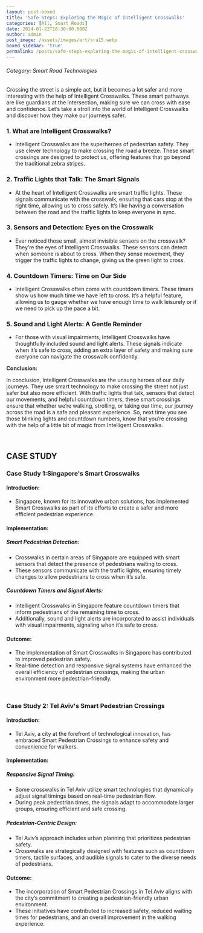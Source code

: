 ```yaml
---
layout: post-boxed
title: 'Safe Steps: Exploring the Magic of Intelligent Crosswalks'
categories: [All, Smart Roads]
date: 2024-01-22T18:30:00.000Z
author: admin
post_image: /assets/images/art/sra15.webp
boxed_sidebar: 'true'
permalink: /posts/safe-steps-exploring-the-magic-of-intelligent-crosswalks
---
```


###### Category: Smart Road Technologies

Crossing the street is a simple act, but it becomes a lot safer and more interesting with the help of Intelligent Crosswalks. These smart pathways are like guardians at the intersection, making sure we can cross with ease and confidence. Let’s take a stroll into the world of Intelligent Crosswalks and discover how they make our journeys safer.

### 1. What are Intelligent Crosswalks?

* Intelligent Crosswalks are the superheroes of pedestrian safety. They use clever technology to make crossing the road a breeze. These smart crossings are designed to protect us, offering features that go beyond the traditional zebra stripes.

### 2. Traffic Lights that Talk: The Smart Signals

* At the heart of Intelligent Crosswalks are smart traffic lights. These signals communicate with the crosswalk, ensuring that cars stop at the right time, allowing us to cross safely. It’s like having a conversation between the road and the traffic lights to keep everyone in sync.

### 3. Sensors and Detection: Eyes on the Crosswalk

* Ever noticed those small, almost invisible sensors on the crosswalk? They’re the eyes of Intelligent Crosswalks. These sensors can detect when someone is about to cross. When they sense movement, they trigger the traffic lights to change, giving us the green light to cross.

### 4. Countdown Timers: Time on Our Side

* Intelligent Crosswalks often come with countdown timers. These timers show us how much time we have left to cross. It’s a helpful feature, allowing us to gauge whether we have enough time to walk leisurely or if we need to pick up the pace a bit.

### 5. Sound and Light Alerts: A Gentle Reminder

* For those with visual impairments, Intelligent Crosswalks have thoughtfully included sound and light alerts. These signals indicate when it’s safe to cross, adding an extra layer of safety and making sure everyone can navigate the crosswalk confidently.

<b>Conclusion:</b>

<p>

In conclusion, Intelligent Crosswalks are the unsung heroes of our daily journeys. They use smart technology to make crossing the street not just safer but also more efficient. With traffic lights that talk, sensors that detect our movements, and helpful countdown timers, these smart crossings ensure that whether we’re walking, strolling, or taking our time, our journey across the road is a safe and pleasant experience. So, next time you see those blinking lights and countdown numbers, know that you’re crossing with the help of a little bit of magic from Intelligent Crosswalks.

</p>
<br>

## CASE STUDY

### Case Study 1:Singapore's Smart Crosswalks

#### Introduction:

* Singapore, known for its innovative urban solutions, has implemented Smart Crosswalks as part of its efforts to create a safer and more efficient pedestrian experience.

#### Implementation:

##### Smart Pedestrian Detection:

* Crosswalks in certain areas of Singapore are equipped with smart sensors that detect the presence of pedestrians waiting to cross.
* These sensors communicate with the traffic lights, ensuring timely changes to allow pedestrians to cross when it’s safe.

##### Countdown Timers and Signal Alerts:

* Intelligent Crosswalks in Singapore feature countdown timers that inform pedestrians of the remaining time to cross.
* Additionally, sound and light alerts are incorporated to assist individuals with visual impairments, signaling when it’s safe to cross.

#### Outcome:

* The implementation of Smart Crosswalks in Singapore has contributed to improved pedestrian safety.
* Real-time detection and responsive signal systems have enhanced the overall efficiency of pedestrian crossings, making the urban environment more pedestrian-friendly.

<br>

### Case Study 2: Tel Aviv's Smart Pedestrian Crossings

#### Introduction:

* Tel Aviv, a city at the forefront of technological innovation, has embraced Smart Pedestrian Crossings to enhance safety and convenience for walkers.

#### Implementation:

##### Responsive Signal Timing:

* Some crosswalks in Tel Aviv utilize smart technologies that dynamically adjust signal timings based on real-time pedestrian flow.
* During peak pedestrian times, the signals adapt to accommodate larger groups, ensuring efficient and safe crossing.

##### Pedestrian-Centric Design:

* Tel Aviv’s approach includes urban planning that prioritizes pedestrian safety.
* Crosswalks are strategically designed with features such as countdown timers, tactile surfaces, and audible signals to cater to the diverse needs of pedestrians.

#### Outcome:

* The incorporation of Smart Pedestrian Crossings in Tel Aviv aligns with the city’s commitment to creating a pedestrian-friendly urban environment.
* These initiatives have contributed to increased safety, reduced waiting times for pedestrians, and an overall improvement in the walking experience.
